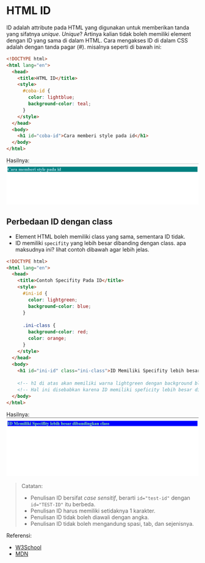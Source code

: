 # HTML ID

ID adalah attribute pada HTML yang digunakan untuk memberikan tanda yang sifatnya _unique_.
_Unique_? Artinya kalian tidak boleh memiliki element dengan ID yang sama di dalam HTML. Cara mengakses
ID di dalam CSS adalah dengan tanda pagar (#). misalnya seperti di bawah ini:

```html
<!DOCTYPE html>
<html lang="en">
  <head>
    <title>HTML ID</title>
    <style>
      #coba-id {
        color: lightblue;
        background-color: teal;
      }
    </style>
  </head>
  <body>
    <h1 id="coba-id">Cara memberi style pada id</h1>
  </body>
</html>
```

Hasilnya:
![Cara memberi style pada ID](img/cara-memberi-style-pada-id.png)

## Perbedaan ID dengan class

- Element HTML boleh memiliki class yang sama, sementara ID tidak.
- ID memiliki `specifity` yang lebih besar dibanding dengan class. apa maksudnya ini? lihat contoh dibawah agar lebih jelas.

```html
<!DOCTYPE html>
<html lang="en">
  <head>
    <title>Contoh Specifity Pada ID</title>
    <style>
      #ini-id {
        color: lightgreen;
        background-color: blue;
      }

      .ini-class {
        background-color: red;
        color: orange;
      }
    </style>
  </head>
  <body>
    <h1 id="ini-id" class="ini-class">ID Memiliki Specifity lebih besar dibandingkan class</h1>

    <!-- h1 di atas akan memiliki warna lightgreen dengan background blue, sesuai dengan style yang diberikan pada ID. -->
    <!-- Hal ini disebabkan karena ID memiliki speficity lebih besar dibandingkan dengan class. -->
  </body>
</html>
```

Hasilnya:
![Specificity Pada ID](img/specifity-pada-id.png)

> Catatan:
>
> - Penulisan ID bersifat _case sensitif_, berarti `id="test-id"` dengan `id="TEST-ID"` itu berbeda.
> - Penulisan ID harus memiliki setidaknya 1 karakter.
> - Penulisan ID tidak boleh diawali dengan angka.
> - Penulisan ID tidak boleh mengandung spasi, tab, dan sejenisnya.

Referensi:

- [W3School](https://www.w3schools.com/html/html_id.asp)
- [MDN](https://developer.mozilla.org/en-US/docs/Web/HTML/Global_attributes/id)
